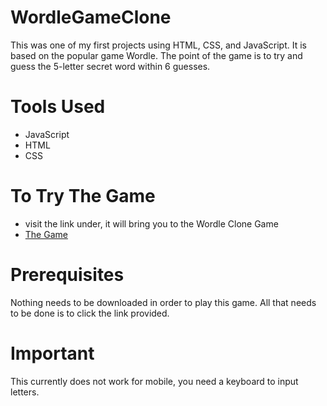 # WordleGameClone
This was one of my first projects using HTML, CSS, and JavaScript.
It is based on the popular game Wordle.
The point of the game is to try and guess the 5-letter secret word within 6 guesses.

# Tools Used
* JavaScript
* HTML
* CSS

# To Try The Game
* visit the link under, it will bring you to the Wordle Clone Game
* [The Game](https://amarhadzic.github.io/WordleGameClone/)

# Prerequisites
Nothing needs to be downloaded in order to play this game. All that needs to be done is to click the link provided.

# Important
This currently does not work for mobile, you need a keyboard to input letters.
